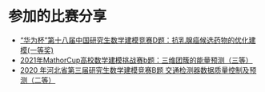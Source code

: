 # 参加的比赛分享
- [“华为杯”第十八届中国研究生数学建模竞赛D题：抗乳腺癌候选药物的优化建模(一等奖)](https://zhuanlan.zhihu.com/p/446679947)
- [2021年MathorCup高校数学建模挑战赛b题：三维团簇的能量预测（三等）](https://zhuanlan.zhihu.com/p/376216855)
- [2020 年河北省第三届研究生数学建模竞赛B题 交通检测器数据质量控制及预测（二等）](https://zhuanlan.zhihu.com/p/361697617)
